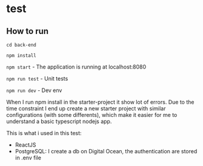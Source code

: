 # test

## How to run

`cd back-end`

`npm install`

`npm start` - The application is running at localhost:8080

`npm run test` - Unit tests

`npm run dev` - Dev env

When I run npm install in the starter-project it show lot of errors. Due to the time constraint I end up create a new starter project with similar configurations (with some differents), which make it easier for me to understand a basic typescript nodejs app.

This is what i used in this test:

- ReactJS
- PostgreSQL: I create a db on Digital Ocean, the authentication are stored in .env file
